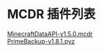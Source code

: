 # MCDR 插件列表
[MinecraftDataAPI-v1.5.0.mcdr](https://mcdreforged.com/zh-CN/plugin/minecraft_data_api)  
[PrimeBackup-v1.8.1.pyz](https://mcdreforged.com/zh-CN/plugin/prime_backup)  